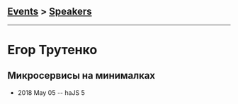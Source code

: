 ## [Events](../README.md) > [Speakers](../speakers.md)
---

# Егор Трутенко

## Микросервисы на минималках
- 2018 May 05 -- haJS 5    
